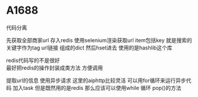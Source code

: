 # A1688
代码分离

先获取全部商家url 存入redis
使用selenium渲染获取url item包括key 就是搜索的关键字作为tag url链接  组成的dict
然后hset进去 使用的是hashlib这个库

redis代码写的不是很好  
最好把redis的操作封装成类方法 方便调用

提取url的信息
使用异步请求
这里的aiphttp比较灵活
可以用for循环来运行异步代码  加入task
但是既然用的是redis 那么应该可以使用while 循环  pop()的方法


